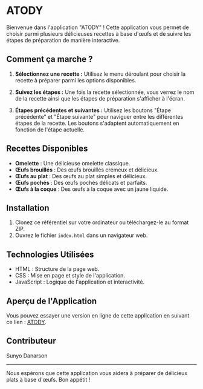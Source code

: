 # ATODY

Bienvenue dans l'application "ATODY" ! Cette application vous permet de choisir parmi plusieurs délicieuses recettes à base d'œufs et de suivre les étapes de préparation de manière interactive.

## Comment ça marche ?

1. **Sélectionnez une recette :** Utilisez le menu déroulant pour choisir la recette à préparer parmi les options disponibles.

2. **Suivez les étapes :** Une fois la recette sélectionnée, vous verrez le nom de la recette ainsi que les étapes de préparation s'afficher à l'écran.

3. **Étapes précédentes et suivantes :** Utilisez les boutons "Étape précédente" et "Étape suivante" pour naviguer entre les différentes étapes de la recette. Les boutons s'adaptent automatiquement en fonction de l'étape actuelle.

## Recettes Disponibles

- **Omelette** : Une délicieuse omelette classique.
- **Œufs brouillés** : Des œufs brouillés crémeux et délicieux.
- **Œufs au plat** : Des œufs au plat simples et délicieux.
- **Œufs pochés** : Des œufs pochés délicats et parfaits.
- **Œufs à la coque** : Des œufs à la coque avec un jaune liquide.

## Installation

1. Clonez ce référentiel sur votre ordinateur ou téléchargez-le au format ZIP.
2. Ouvrez le fichier `index.html` dans un navigateur web.

## Technologies Utilisées

- HTML : Structure de la page web.
- CSS : Mise en page et style de l'application.
- JavaScript : Logique de l'application et interactivité.

## Aperçu de l'Application

Vous pouvez essayer une version en ligne de cette application en suivant ce lien : [ATODY](https://sunyo-atody.netlify.app/).

## Contributeur

Sunyo Danarson

---

Nous espérons que cette application vous aidera à préparer de délicieux plats à base d'œufs. Bon appétit !